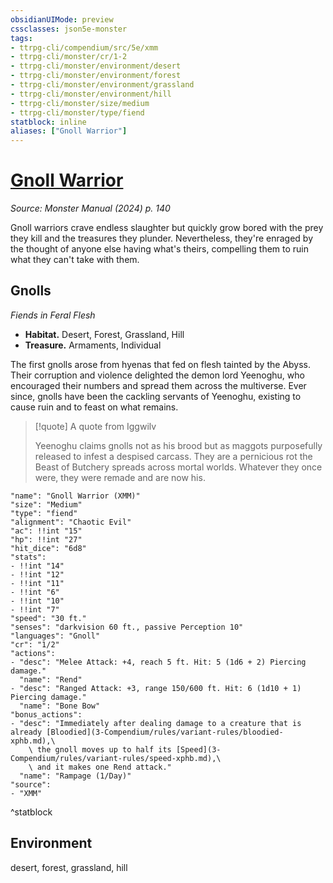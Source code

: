 ```yaml
---
obsidianUIMode: preview
cssclasses: json5e-monster
tags:
- ttrpg-cli/compendium/src/5e/xmm
- ttrpg-cli/monster/cr/1-2
- ttrpg-cli/monster/environment/desert
- ttrpg-cli/monster/environment/forest
- ttrpg-cli/monster/environment/grassland
- ttrpg-cli/monster/environment/hill
- ttrpg-cli/monster/size/medium
- ttrpg-cli/monster/type/fiend
statblock: inline
aliases: ["Gnoll Warrior"]
---
```

# [Gnoll Warrior](3-Compendium\bestiary\fiend/gnoll-warrior-xmm.md)
*Source: Monster Manual (2024) p. 140*  

Gnoll warriors crave endless slaughter but quickly grow bored with the prey they kill and the treasures they plunder. Nevertheless, they're enraged by the thought of anyone else having what's theirs, compelling them to ruin what they can't take with them.

## Gnolls

*Fiends in Feral Flesh*

- **Habitat.** Desert, Forest, Grassland, Hill  
- **Treasure.** Armaments, Individual  

The first gnolls arose from hyenas that fed on flesh tainted by the Abyss. Their corruption and violence delighted the demon lord Yeenoghu, who encouraged their numbers and spread them across the multiverse. Ever since, gnolls have been the cackling servants of Yeenoghu, existing to cause ruin and to feast on what remains.

> [!quote] A quote from Iggwilv  
> 
> Yeenoghu claims gnolls not as his brood but as maggots purposefully released to infest a despised carcass. They are a pernicious rot the Beast of Butchery spreads across mortal worlds. Whatever they once were, they were remade and are now his.


```statblock
"name": "Gnoll Warrior (XMM)"
"size": "Medium"
"type": "fiend"
"alignment": "Chaotic Evil"
"ac": !!int "15"
"hp": !!int "27"
"hit_dice": "6d8"
"stats":
- !!int "14"
- !!int "12"
- !!int "11"
- !!int "6"
- !!int "10"
- !!int "7"
"speed": "30 ft."
"senses": "darkvision 60 ft., passive Perception 10"
"languages": "Gnoll"
"cr": "1/2"
"actions":
- "desc": "Melee Attack: +4, reach 5 ft. Hit: 5 (1d6 + 2) Piercing damage."
  "name": "Rend"
- "desc": "Ranged Attack: +3, range 150/600 ft. Hit: 6 (1d10 + 1) Piercing damage."
  "name": "Bone Bow"
"bonus_actions":
- "desc": "Immediately after dealing damage to a creature that is already [Bloodied](3-Compendium/rules/variant-rules/bloodied-xphb.md),\
    \ the gnoll moves up to half its [Speed](3-Compendium/rules/variant-rules/speed-xphb.md),\
    \ and it makes one Rend attack."
  "name": "Rampage (1/Day)"
"source":
- "XMM"
```
^statblock

## Environment

desert, forest, grassland, hill